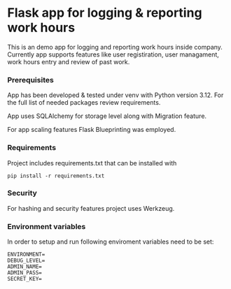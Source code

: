 # Flask app for logging & reporting work hours

This is an demo app for logging and reporting work hours inside company. Currently app supports features like user registiration, user managament, work hours entry and review of past work.

### Prerequisites

App has been developed & tested under venv with Python version 3.12. For the full list of needed packages review requirements.

App uses SQLAlchemy for storage level along with Migration feature.

For app scaling features Flask Blueprinting was employed.

### Requirements

Project includes requirements.txt that can be installed with

```
pip install -r requirements.txt
```

### Security

For hashing and security features project uses Werkzeug.

### Environment variables

In order to setup and run following enviroment variables need to be set:

```
ENVIRONMENT=
DEBUG_LEVEL=
ADMIN_NAME=
ADMIN_PASS=
SECRET_KEY=
```
